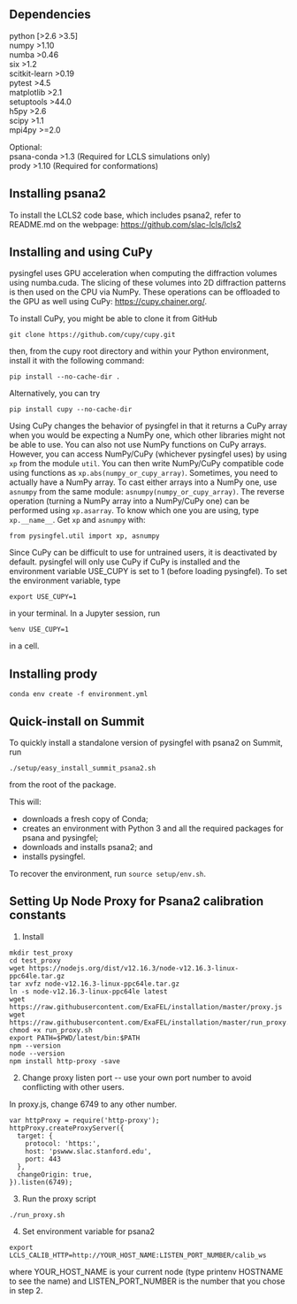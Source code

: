 ## Dependencies

python         [>2.6 >3.5]  
numpy          >1.10  
numba          >0.46  
six            >1.2  
scitkit-learn  >0.19  
pytest         >4.5  
matplotlib     >2.1  
setuptools     >44.0  
h5py           >2.6  
scipy          >1.1  
mpi4py         >=2.0  

Optional:  
psana-conda    >1.3  (Required for LCLS simulations only)  
prody          >1.10 (Required for conformations)


## Installing psana2

To install the LCLS2 code base, which includes psana2, refer to README.md on the webpage: https://github.com/slac-lcls/lcls2


## Installing and using CuPy

pysingfel uses GPU acceleration when computing the diffraction volumes using numba.cuda.
The slicing of these volumes into 2D diffraction patterns is then used on the CPU via NumPy.
These operations can be offloaded to the GPU as well using CuPy: https://cupy.chainer.org/.

To install CuPy, you might be able to clone it from GitHub
```
git clone https://github.com/cupy/cupy.git
```
then, from the cupy root directory and within your Python environment, install it with the following command:
```
pip install --no-cache-dir .
```
Alternatively, you can try
```
pip install cupy --no-cache-dir
```

Using CuPy changes the behavior of pysingfel in that it returns a CuPy array when you would be expecting a NumPy one, which other libraries might not be able to use.
You can also not use NumPy functions on CuPy arrays.
However, you can access NumPy/CuPy (whichever pysingfel uses) by using `xp` from the module `util`.
You can then write NumPy/CuPy compatible code using functions as `xp.abs(numpy_or_cupy_array)`.
Sometimes, you need to actually have a NumPy array. To cast either arrays into a NumPy one, use `asnumpy` from the same module: `asnumpy(numpy_or_cupy_array)`.
The reverse operation (turning a NumPy array into a NumPy/CuPy one) can be performed using `xp.asarray`.
To know which one you are using, type `xp.__name__`.
Get `xp` and `asnumpy` with:
```
from pysingfel.util import xp, asnumpy
```

Since CuPy can be difficult to use for untrained users, it is deactivated by default. pysingfel will only use CuPy if CuPy is installed and the environment variable USE_CUPY is set to 1 (before loading pysingfel).
To set the environment variable, type
```
export USE_CUPY=1
```
in your terminal. In a Jupyter session, run
```
%env USE_CUPY=1
```
in a cell.


## Installing prody

```
conda env create -f environment.yml
```


## Quick-install on Summit

To quickly install a standalone version of pysingfel with psana2 on Summit, run
```
./setup/easy_install_summit_psana2.sh
```
from the root of the package.

This will:
  - downloads a fresh copy of Conda;
  - creates an environment with Python 3 and all the required packages for psana and pysingfel;
  - downloads and installs psana2; and
  - installs pysingfel.

To recover the environment, run `source setup/env.sh`.


## Setting Up Node Proxy for Psana2 calibration constants

1. Install

```
mkdir test_proxy
cd test_proxy
wget https://nodejs.org/dist/v12.16.3/node-v12.16.3-linux-ppc64le.tar.gz
tar xvfz node-v12.16.3-linux-ppc64le.tar.gz
ln -s node-v12.16.3-linux-ppc64le latest
wget https://raw.githubusercontent.com/ExaFEL/installation/master/proxy.js
wget https://raw.githubusercontent.com/ExaFEL/installation/master/run_proxy.sh
chmod +x run_proxy.sh
export PATH=$PWD/latest/bin:$PATH
npm --version
node --version
npm install http-proxy -save
```

2. Change proxy listen port -- use your own port number to avoid conflicting with other users.

In proxy.js, change 6749 to any other number.
```
var httpProxy = require('http-proxy');
httpProxy.createProxyServer({
  target: {
    protocol: 'https:',
    host: 'pswww.slac.stanford.edu',
    port: 443
  },
  changeOrigin: true,
}).listen(6749);
```

3. Run the proxy script

```
./run_proxy.sh
```

4. Set environment variable for psana2

```
export LCLS_CALIB_HTTP=http://YOUR_HOST_NAME:LISTEN_PORT_NUMBER/calib_ws
```
where YOUR_HOST_NAME is your current node (type printenv HOSTNAME to see the name) and LISTEN_PORT_NUMBER is the number that you chose in step 2.
